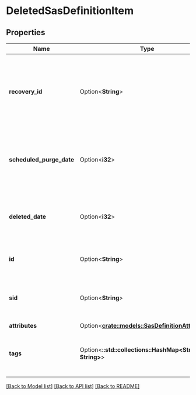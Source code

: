 # DeletedSasDefinitionItem

## Properties

Name | Type | Description | Notes
------------ | ------------- | ------------- | -------------
**recovery_id** | Option<**String**> | The url of the recovery object, used to identify and recover the deleted SAS definition. | [optional]
**scheduled_purge_date** | Option<**i32**> | The time when the SAS definition is scheduled to be purged, in UTC | [optional][readonly]
**deleted_date** | Option<**i32**> | The time when the SAS definition was deleted, in UTC | [optional][readonly]
**id** | Option<**String**> | The storage SAS identifier. | [optional][readonly]
**sid** | Option<**String**> | The storage account SAS definition secret id. | [optional][readonly]
**attributes** | Option<[**crate::models::SasDefinitionAttributes**](SasDefinitionAttributes.md)> |  | [optional]
**tags** | Option<**::std::collections::HashMap<String, String>**> | Application specific metadata in the form of key-value pairs. | [optional][readonly]

[[Back to Model list]](../README.md#documentation-for-models) [[Back to API list]](../README.md#documentation-for-api-endpoints) [[Back to README]](../README.md)


